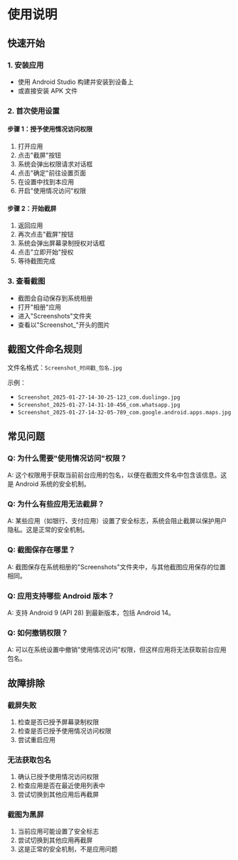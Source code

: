 # 使用说明

## 快速开始

### 1. 安装应用
- 使用 Android Studio 构建并安装到设备上
- 或直接安装 APK 文件

### 2. 首次使用设置

#### 步骤 1：授予使用情况访问权限
1. 打开应用
2. 点击"截屏"按钮
3. 系统会弹出权限请求对话框
4. 点击"确定"前往设置页面
5. 在设置中找到本应用
6. 开启"使用情况访问"权限

#### 步骤 2：开始截屏
1. 返回应用
2. 再次点击"截屏"按钮
3. 系统会弹出屏幕录制授权对话框
4. 点击"立即开始"授权
5. 等待截图完成

### 3. 查看截图
- 截图会自动保存到系统相册
- 打开"相册"应用
- 进入"Screenshots"文件夹
- 查看以"Screenshot_"开头的图片

## 截图文件命名规则

文件名格式：`Screenshot_时间戳_包名.jpg`

示例：
- `Screenshot_2025-01-27-14-30-25-123_com.duolingo.jpg`
- `Screenshot_2025-01-27-14-31-10-456_com.whatsapp.jpg`
- `Screenshot_2025-01-27-14-32-05-789_com.google.android.apps.maps.jpg`

## 常见问题

### Q: 为什么需要"使用情况访问"权限？
A: 这个权限用于获取当前前台应用的包名，以便在截图文件名中包含该信息。这是 Android 系统的安全机制。

### Q: 为什么有些应用无法截屏？
A: 某些应用（如银行、支付应用）设置了安全标志，系统会阻止截屏以保护用户隐私。这是正常的安全机制。

### Q: 截图保存在哪里？
A: 截图保存在系统相册的"Screenshots"文件夹中，与其他截图应用保存的位置相同。

### Q: 应用支持哪些 Android 版本？
A: 支持 Android 9 (API 28) 到最新版本，包括 Android 14。

### Q: 如何撤销权限？
A: 可以在系统设置中撤销"使用情况访问"权限，但这样应用将无法获取前台应用包名。

## 故障排除

### 截屏失败
1. 检查是否已授予屏幕录制权限
2. 检查是否已授予使用情况访问权限
3. 尝试重启应用

### 无法获取包名
1. 确认已授予使用情况访问权限
2. 检查应用是否在最近使用列表中
3. 尝试切换到其他应用后再截屏

### 截图为黑屏
1. 当前应用可能设置了安全标志
2. 尝试切换到其他应用再截屏
3. 这是正常的安全机制，不是应用问题

